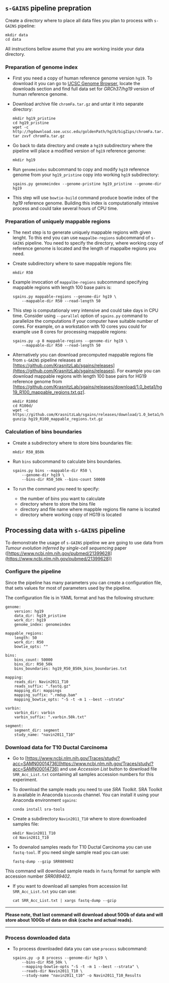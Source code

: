 ## `s-GAINS` pipeline prepration

Create a directory where to place all data files you plan to process with 
`s-GAINS` pipeline:

```
mkdir data
cd data
```

All instructions bellow asume that you are working inside your data directory.

### Preparation of genome index

* First you need a copy of human reference genome version `hg19`. To download
it you can go to [UCSC Genome Browser](https://genome.ucsc.edu/), locate the 
downloads section and find full data set for *GRCh37/hg19* version of human 
reference genome. 

* Download archive file `chromFa.tar.gz` and untar it into separate directory:

    ```
    mkdir hg19_pristine
    cd hg19_pristine
    wget -c http://hgdownload.soe.ucsc.edu/goldenPath/hg19/bigZips/chromFa.tar.gz
    tar zxvf chromFa.tar.gz
    ```
* Go back to data directory and create a `hg19` subdirectory where the 
pipeline will place a modified version of `hg19` reference genome:

    ```
    mkdir hg19
    ```

* Run `genomeindex` subcommand to copy and modify `hg19` reference genome from
your `hg19_pristine` copy into working `hg19` subdirectory:

    ```
    sgains.py genomeindex --genome-pristine hg19_pristine --genome-dir hg19
    ```

* This step will use `bowtie-build` command produce bowtie index of the *hg19* 
reference genome. Building this index is computationally intesive process and
could take several hours of CPU time.

### Preparation of uniquely mappable regions

* The next step is to generate uniquely mappable regions with given lenght. To 
this end you can use `mappalbe-regions` subcommand of `s-GAINS` pipeline. You
need to specify the directory, where working copy of reference genome is located
and the length of mappalbe regions you need.

* Create subdirectory where to save mappable regions file:

    ```
    mkdir R50
    ```

* Example invocation of `mappalbe-regions` subcommand specifying mappable regions
with length 100 base pairs is:

    ```
    sgains.py mappable-regions --genome-dir hg19 \
        --mappable-dir R50 --read-length 50
    ````

* This step is computationaly very intensive and could take days in CPU time.
Consider using `--parallel` option of `sgains.py` command to parallelize the
computations if your computer have suitable number of cores. For example, on a
workstation with 10 cores you could for example use 8 cores for processing 
mappable regions:
    ```
    sgains.py -p 8 mappable-regions --genome-dir hg19 \
        --mappable-dir R50 --read-length 50
    ```

* Alternatively you can download precomputed mappable regions file from `s-GAINS`
pipeline releases at [https://github.com/KrasnitzLab/sgains/releases](https://github.com/KrasnitzLab/sgains/releases). 
For example you can download mappable regions with length 100 base pairs for HG19
reference genome from [https://github.com/KrasnitzLab/sgains/releases/download/1.0_beta1/hg19_R100_mappable_regions.txt.gz].

    ```
    mkdir R100d
    cd R100d/
    wget -c https://github.com/KrasnitzLab/sgains/releases/download/1.0_beta1/hg19_R100_mappable_regions.txt.gz
    gunzip hg19_R100_mappable_regions.txt.gz
    ```

### Calculation of bins boundaries

* Create a subdirectory where to store bins boundaries file:

    ```
    mkdir R50_B50k
    ```

* Run `bins` subcommand to calculate bins boundaries.

    ```
    sgains.py bins --mappable-dir R50 \
        --genome-dir hg19 \
        --bins-dir R50_50k --bins-count 50000
    ```

* To run the command you need to specify:
    * the number of bins you want to calculate
    * directory where to store the bins file
    * directory and file name where mappble regions file name is located
    * directory where working copy of HG19 is located


## Processing data with `s-GAINS` pipeline

To demonstrate the usage of `s-GAINS` pipeline we are going to use data from
*Tumour evolution inferred by single-cell sequencing* paper ([https://www.ncbi.nlm.nih.gov/pubmed/21399628](https://www.ncbi.nlm.nih.gov/pubmed/21399628))

### Configure the pipeline

Since the pipeline has many parameters you can create a configuration file, that
sets values for most of parameters used by the pipeline.

The configuration file is in YAML format and has the following structure:

```
genome:
    version: hg19
    data_dir: hg19_pristine
    work_dir: hg19
    genome_index: genomeindex

mappable_regions:
    length: 50
    work_dir: R50
    bowtie_opts: ""
  
bins:
    bins_count: 50000
    bins_dir: R50_50k
    bins_boundaries: hg19_R50_B50k_bins_boundaries.txt

mapping:
    reads_dir: Navin2011_T10
    reads_suffix: ".fastq.gz"
    mapping_dir: mappings
    mapping_suffix: ".rmdup.bam"
    mapping_bowtie_opts: "-S -t -m 1 --best --strata"

varbin:
    varbin_dir: varbin
    varbin_suffix: ".varbin.50k.txt"

segment:
    segment_dir: segment
    study_name: "navin2011_T10"

```

### Download data for T10 Ductal Carcinoma

* Go to [https://www.ncbi.nlm.nih.gov/Traces/study/?acc=SAMN00014736](https://www.ncbi.nlm.nih.gov/Traces/study/?acc=SAMN00014736) 
and use *Accession List* button to download file `SRR_Acc_List.txt` containing
all samples accession numbers for this experiment.

* To download the sample reads you need to use *SRA Toolkit*. SRA Toolkit is
available in Anaconda `bioconda` channel. You can install it using your Anaconda 
environment `sgains`:

    ```
    conda install sra-tools
    ```

* Create a subdirectory `Navin2011_T10` where to store downloaded samples file:

    ```
    mkdir Navin2011_T10
    cd Navin2011_T10
    ```

* To downalod samples reads for T10 Ductal Carcinoma you can use `fastq-tool`. If
you need single sample read you can use:

    ```
    fastq-dump --gzip SRR089402
    ```
This command will download sample reads in `fastq` format for sample with 
accession number *SRR089402*. 

* If you want to download all samples from accession list `SRR_Acc_List.txt` you
can use:

    ```
    cat SRR_Acc_List.txt | xargs fastq-dump --gzip
    ```

---

**Please note, that last command will download about 50Gb of data and will store
about 100Gb of data on disk (cache and actual reads).**

---


### Process downloaded data

* To process downloaded data you can use `process` subcommand:

    ```
    sgains.py -p 8 process --genome-dir hg19 \
        --bins-dir R50_50k \
        --mapping-bowtie-opts "-S -t -m 1 --best --strata" \
        --reads-dir Navin2011_T10 \
        --study-name "navin2011_t10" -o Navin2011_T10_Results
    ```